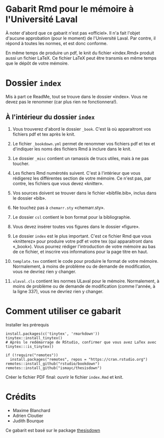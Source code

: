 # Gabarit Rmd pour le mémoire à l'Université Laval

À noter d'abord que ce gabarit n'est pas «officiel».
Il n'a fait l'objet d'aucune approbation (pour le moment) de l'Université Laval.
Par contre, il répond à toutes les normes, et est donc conforme.

En même temps de produire un pdf, le knit du fichier «index.Rmd» produit aussi un fichier LaTeX.
Ce fichier LaTeX peut être transmis en même temps que le dépôt de votre mémoire.

# Dossier `index`

Mis à part ce ReadMe, tout se trouve dans le dossier «index». Vous ne devez pas le renommer (car plus rien ne fonctionnera!).

## À l'intérieur du dossier `index`

1. Vous trouverez d'abord le dossier `_book`. C'est là où apparaitront vos fichiers pdf et tex après le knit.

2. Le fichier `_bookdown.yml` permet de renommer vos fichiers pdf et tex et d'indiquer les noms des fichiers Rmd à inclure dans le knit.

3. Le dossier `_misc` contient un ramassis de trucs utiles, mais à ne pas toucher.

4. Les fichers Rmd numérotés suivent. C'est à l'intérieur que vous rédigerez les différentes section de votre mémoire. Ce n'est pas, par contre, les fichiers que vous devez «knitter».

5. Vos sources doivent se trouver dans le fichier «bibfile.bib», inclus dans le dossier «bib».

6. Ne touchez pas à `chemarr.sty` «chemarr.sty».

7. Le dossier `csl` contient le bon format pour la bibliographie.

8. Vous devez insérer toutes vos figures dans le dossier «figure».

9. Le dossier `index` est le plus important. C'est ce fichier Rmd que vous «knitterez» pour produire votre pdf et votre tex (qui apparaitront dans «_book»). Vous pourrez rédiger l'introduction de votre mémoire au bas de ce fichier, et inscrire vos informations pour la page titre en haut.

10. `template.tex` contient le code pour produire le format de votre mémoire. Normalement, à moins de problème ou de demande de modification, vous ne devriez rien y changer.

11. `ulaval.cls` contient les normes ULaval pour le mémoire. Normalement, à moins de problème ou de demande de modification (comme l'année, à la ligne 337), vous ne devriez rien y changer.

# Comment utiliser ce gabarit

Installer les prérequis

```
install.packages(c('tinytex', 'rmarkdown'))
tinytex::install_tinytex()
# Après le redémarrage de RStudio, confirmer que vous avez LaTex avec
tinytex:::is_tinytex()

if (!require("remotes")) 
  install.packages("remotes", repos = "https://cran.rstudio.org")
remotes::install_github("rstudio/bookdown")
remotes::install_github("ismayc/thesisdown")
```

Créer le fichier PDF final: ouvrir le fichier `index.Rmd` et knit.

# Crédits

* Maxime Blanchard
* Adrien Cloutier
* Judith Bourque

Ce gabarit est basé sur le package [thesisdown](https://github.com/ismayc/thesisdown)
